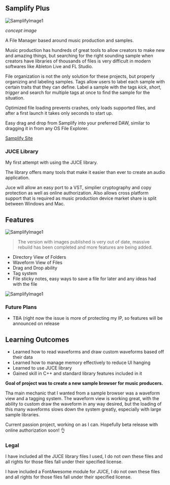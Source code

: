 ## Samplify Plus
![SamplifyImage1](https://i.imgur.com/TEacSr6.png)
[^1]:
*concept image*

A File Manager based around music production and samples.

Music production has hundreds of great tools to allow creators to make new and amazing things, but searching for the right sounding sample when creators have libraries of thousands of files is very difficult in modern softwares like Ableton Live and FL Studio.

File organization is not the only solution for these projects, but properly organizing and labeling samples.
Tags allow users to label each sample with certain traits that they can define. Label a sample with the tags *kick*, *short*, *trigger* and search for multiple tags at once to find the sample for the situation.

Optimized file loading prevents crashes, only loads supported files, and after a first launch it takes only seconds to start up.

Easy drag and drop from Samplify into your preferred DAW, similar to dragging it in from any OS File Explorer.

[Samplify Site](https://www.samplify.app)

### JUCE Library

My first attempt with using the JUCE library.

The library offers many tools that make it easier than ever to create an audio application.

Juce will allow an easy port to a VST, simplier cryptography and copy protection as well as online authorization. Also allows cross platform support that is required as music production device market share is split between Windows and Mac.

## Features
![SamplifyImage1](https://i.imgur.com/GoQHlHo.png)
> The version with images published is very out of date, massive rebuild has been completed and more features are being added.
- Directory View of Folders
- Waveform View of Files
- Drag and Drop ability
- Tag system
- File sticky notes, easy ways to save a file for later and any ideas had with the file

![SamplifyImage1](https://i.imgur.com/LbgovDd.png)

### Future Plans

- TBA (right now the issue is more of protecting my IP, so features will be announced on release


## Learning Outcomes

- Learned how to read waveforms and draw custom waveforms based off their data
- Learned how to manage memory effectively to reduce UI hanging
- Learned to use JUCE library
- Gained skill in C++ and standard library features included in it


__Goal of project was to create a new sample browser for music producers.__

Tha main mechanic that I wanted from a sample browser was a waveform view and a tagging system. The waveform view is working great, with the ability to custom draw the waveform in any way desired, but the loading of this many waveforms slows down the system greatly, especially with large sample libraries.



Current passion project, working on as I can. Hopefully beta release with online authorization soon! :ok_hand:


### Legal

I have included all the JUCE library files I used, I do not own these files and all rights for those files fall under their specified license.

I have included a FontAwesome module for JUCE, I do not own these files and all rights for those files fall under their specified license.
